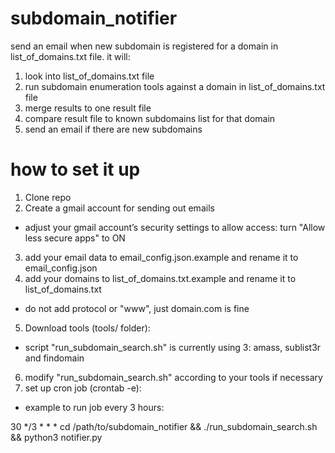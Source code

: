 # subdomain_notifier
send an email when new subdomain is registered for a domain in list_of_domains.txt file.
it will:
1) look into list_of_domains.txt file
2) run subdomain enumeration tools against a domain in list_of_domains.txt file
3) merge results to one result file
4) compare result file to known subdomains list for that domain
5) send an email if there are new subdomains

# how to set it up
1) Clone repo
2) Create a gmail account for sending out emails
  - adjust your gmail account’s security settings to allow access: turn "Allow less secure apps" to ON
3) add your email data to email_config.json.example and rename it to email_config.json
4) add your domains to list_of_domains.txt.example and rename it to list_of_domains.txt
  - do not add protocol or "www", just domain.com is fine
5) Download tools (tools/ folder):
  - script "run_subdomain_search.sh" is currently using 3: amass, sublist3r and findomain
6) modify "run_subdomain_search.sh" according to your tools if necessary
7) set up cron job (crontab -e):
 - example to run job every 3 hours:
 
30 */3 * * * cd /path/to/subdomain_notifier && ./run_subdomain_search.sh && python3 notifier.py
